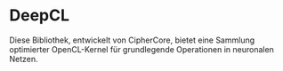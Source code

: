 # DeepCL
Diese Bibliothek, entwickelt von CipherCore, bietet eine Sammlung optimierter OpenCL-Kernel für grundlegende Operationen in neuronalen Netzen. 
